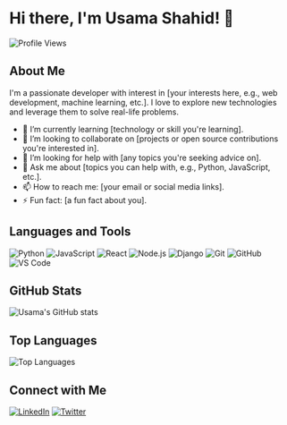 # Hi there, I'm Usama Shahid! 👋

![Profile Views](https://komarev.com/ghpvc/?username=UsamaShahid01&color=green)

## About Me

I'm a passionate developer with interest in [your interests here, e.g., web development, machine learning, etc.]. I love to explore new technologies and leverage them to solve real-life problems.

- 🌱 I’m currently learning [technology or skill you're learning].
- 👯 I’m looking to collaborate on [projects or open source contributions you're interested in].
- 🤔 I’m looking for help with [any topics you're seeking advice on].
- 💬 Ask me about [topics you can help with, e.g., Python, JavaScript, etc.].
- 📫 How to reach me: [your email or social media links].
- ⚡ Fun fact: [a fun fact about you].

## Languages and Tools

![Python](https://img.shields.io/badge/-Python-000?&logo=Python)
![JavaScript](https://img.shields.io/badge/-JavaScript-000?&logo=JavaScript)
![React](https://img.shields.io/badge/-React-000?&logo=React)
![Node.js](https://img.shields.io/badge/-Node.js-000?&logo=Node.js)
![Django](https://img.shields.io/badge/-Django-000?&logo=Django)
![Git](https://img.shields.io/badge/-Git-000?&logo=Git)
![GitHub](https://img.shields.io/badge/-GitHub-000?&logo=GitHub)
![VS Code](https://img.shields.io/badge/-VS%20Code-000?&logo=Visual%20Studio%20Code)

## GitHub Stats

![Usama's GitHub stats](https://github-readme-stats.vercel.app/api?username=UsamaShahid01&show_icons=true&theme=radical)

## Top Languages

![Top Languages](https://github-readme-stats.vercel.app/api/top-langs/?username=UsamaShahid01&layout=compact&theme=radical)

## Connect with Me

[![LinkedIn](https://img.shields.io/badge/-LinkedIn-000?&logo=LinkedIn&logoColor=0077B5&labelColor=000)](https://linkedin.com/in/UsamaShahid01)
[![Twitter](https://img.shields.io/badge/-Twitter-000?&logo=Twitter&logoColor=1DA1F2&labelColor=000)](https://twitter.com/UsamaShahid01)
